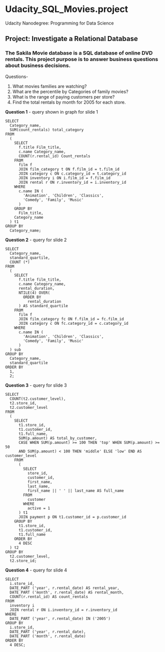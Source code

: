 # Udacity_SQL_Movies.project
Udacity Nanodegree: Programming for Data Science

## Project: Investigate a Relational Database
### The **Sakila Movie database** is a SQL database of online DVD rentals. This project purpose is to answer business questions about business decisions.

Questions- 
1. What movies families are watching?
2. What are the percentile by Categories of family movies?
3. What is the range of paying customers per store?
4. Find the total rentals by month for 2005 for each store.

**Question 1** - query shown in graph for slide 1

```
SELECT 
  Category_name, 
  SUM(count_rentals) total_category 
FROM 
  (
    SELECT 
      f.title Film_title, 
      c.name Category_name, 
      COUNT(r.rental_id) Count_rentals 
    FROM 
      film f 
      JOIN film_category t ON f.film_id = t.film_id 
      JOIN category c ON c.category_id = t.category_id 
      JOIN inventory i ON i.film_id = f.film_id 
      JOIN rental r ON r.inventory_id = i.inventory_id 
    WHERE 
      c.name IN (
        'Animation', 'Children', 'Classics', 
        'Comedy', 'Family', 'Music'
      ) 
    GROUP BY 
      Film_title, 
    Category_name
  ) t1 
GROUP BY 
  Category_name;
```
  
**Question 2** - query for slide 2

```
SELECT 
  Category_name, 
  standard_quartile, 
  COUNT (*) 
FROM 
  (
    SELECT 
      f.title film_title, 
      c.name Category_name, 
      rental_duration, 
      NTILE(4) OVER(
        ORDER BY 
          rental_duration
      ) AS standard_quartile 
    FROM 
      film f 
      JOIN film_category fc ON f.film_id = fc.film_id 
      JOIN category c ON fc.category_id = c.category_id 
    WHERE 
      c.name IN (
        'Animation', 'Children', 'Classics', 
        'Comedy', 'Family', 'Music'
      )
  ) sub 
GROUP BY 
  Category_name, 
  standard_quartile 
ORDER BY 
  1, 
  2;
```

**Question 3** - query for slide 3


```
SELECT 
  COUNT(t2.customer_level), 
  t2.store_id, 
  t2.customer_level 
FROM 
  (
    SELECT 
      t1.store_id, 
      t1.customer_id, 
      t1.full_name, 
      SUM(p.amount) AS total_by_customer, 
      CASE WHEN SUM(p.amount) >= 100 THEN 'top' WHEN SUM(p.amount) >= 50 
      AND SUM(p.amount) < 100 THEN 'middle' ELSE 'low' END AS customer_level 
    FROM 
      (
        SELECT 
          store_id, 
          customer_id, 
          first_name, 
          last_name, 
          first_name || ' ' || last_name AS full_name 
        FROM 
          customer 
        WHERE 
          active = 1
      ) t1 
      JOIN payment p ON t1.customer_id = p.customer_id 
    GROUP BY 
      t1.store_id, 
      t1.customer_id, 
      t1.full_name 
    ORDER BY 
      4 DESC
  ) t2 
GROUP BY 
  t2.customer_level, 
  t2.store_id;
```

**Question 4** - query for slide 4

```
SELECT 
  i.store_id, 
  DATE_PART ('year', r.rental_date) AS rental_year, 
  DATE_PART ('month', r.rental_date) AS rental_month, 
  COUNT(r.rental_id) AS count_rentals 
FROM 
  inventory i 
  JOIN rental r ON i.inventory_id = r.inventory_id 
WHERE 
  DATE_PART ('year', r.rental_date) IN ('2005') 
GROUP BY 
  i.store_id, 
  DATE_PART ('year', r.rental_date), 
  DATE_PART ('month', r.rental_date) 
ORDER BY 
  4 DESC;
```





